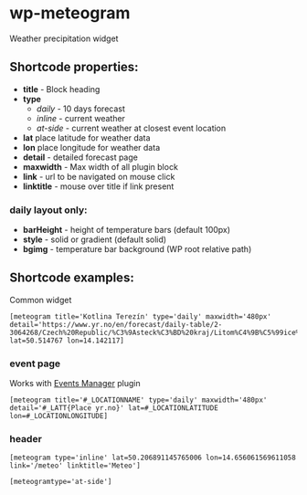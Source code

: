 # wp-meteogram
Weather precipitation widget

## Shortcode properties:

- **title** - Block heading 
- **type**
  - *daily* - 10 days forecast
  - *inline* - current weather
  - *at-side* - current weather at closest event location
- **lat** place latitude for weather data
- **lon** place longitude for weather data
- **detail** - detailed forecast page
- **maxwidth** - Max width of all plugin block
- **link**  - url to be navigated on mouse click
- **linktitle** - mouse over title if link present

### daily layout only:
- **barHeight** - height of temperature bars (default 100px)
- **style** - solid or gradient (default solid)
- **bgimg** - temperature bar background (WP root relative path)

## Shortcode examples:

Common widget 

```text
[meteogram title='Kotlina Terezín' type='daily' maxwidth='480px' detail='https://www.yr.no/en/forecast/daily-table/2-3064268/Czech%20Republic/%C3%9Asteck%C3%BD%20kraj/Litom%C4%9B%C5%99ice%20District/Terez%C3%ADn' lat=50.514767 lon=14.142117]
```

### event page

Works with [Events Manager](https://wordpress.org/plugins/events-manager/) plugin 

```text
[meteogram title='#_LOCATIONNAME' type='daily' maxwidth='480px' detail='#_LATT{Place yr.no}' lat=#_LOCATIONLATITUDE lon=#_LOCATIONLONGITUDE]
```

### header

```text
[meteogram type='inline' lat=50.206891145765006 lon=14.656061569611058 link='/meteo' linktitle='Meteo']
```

```text
[meteogramtype='at-side']
```
